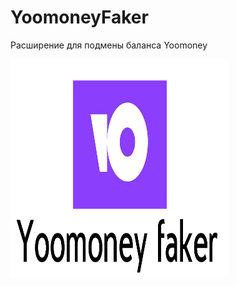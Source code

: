 <h1>YoomoneyFaker</h1>
<p>Расширение для подмены баланса Yoomoney</p>
<img src='yoomoney-logo.png' width='350px' height='350px'></img>

